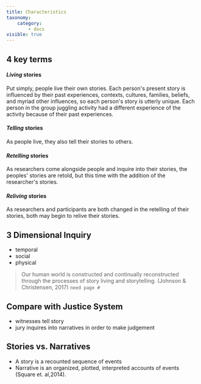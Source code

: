 ```yaml
---
title: Characteristics
taxonomy:
    category:
        - docs
visible: true
---
```

## 4 key terms

#### *Living* stories
Put simply, people live their own stories. Each person's present story is influenced by their past experiences, contexts, cultures, families, beliefs, and myriad other influences, so each person's story is utterly unique. Each person in the group juggling activity had a different experience of the activity because of their past experiences.

#### *Telling* stories
As people live, they also tell their stories to others.

#### *Retelling* stories
As researchers come alongside people and inquire into their stories, the peoples' stories are retold, but this time with the addition of the researcher's stories.

#### *Reliving* stories
As researchers and participants are both changed in the retelling of their stories, both may begin to relive their stories.

## 3 Dimensional Inquiry

- temporal
- social
- physical

> Our human world is constructed and continually reconstructed through the processes of story living and storytelling. (Johnson & Christensen, 2017) `need page #`


## Compare with Justice System

- witnesses tell story
- jury inquires into narratives in order to make judgement

## Stories vs. Narratives
- A story is a recounted sequence of events
- Narrative is an organized, plotted, interpreted accounts of events (Square et. al,2014).
